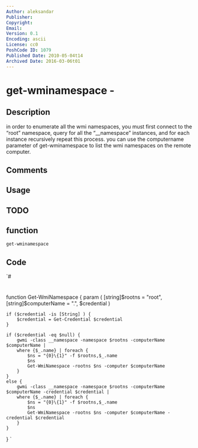 ```yaml
---
Author: aleksandar
Publisher: 
Copyright: 
Email: 
Version: 0.1
Encoding: ascii
License: cc0
PoshCode ID: 1079
Published Date: 2010-05-04t14
Archived Date: 2016-03-06t01
---
```


# get-wminamespace - 

## Description

in order to enumerate all the wmi namespaces, you must first connect to the “root” namespace, query for all the “__namespace” instances, and for each instance recursively repeat this process. you can use the computername parameter of get-wminamespace to list the wmi namespaces on the remote computer.

## Comments



## Usage



## TODO



## function

`get-wminamespace`

## Code

`#
 #
 
 function Get-WmiNamespace {
 	param (
 	[string]$rootns = "root",
 	[string]$computerName = ".",
 	$credential
 	)
 
 	if ($credential -is [String] ) {
 		$credential = Get-Credential $credential
 	}
 
 	if ($credential -eq $null) {
 		gwmi -class __namespace -namespace $rootns -computerName $computerName |
 		where {$_.name} | foreach {
 			$ns = "{0}\{1}" -f $rootns,$_.name
 			$ns
 			Get-WmiNamespace -rootns $ns -computer $computerName
 		}
 	}
 	else {
 		gwmi -class __namespace -namespace $rootns -computerName $computerName -credential $credential |
 		where {$_.name} | foreach {
 			$ns = "{0}\{1}" -f $rootns,$_.name
 			$ns
 			Get-WmiNamespace -rootns $ns -computer $computerName -credential $credential
 		}
 	}
 }
`

